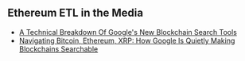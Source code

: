 ## Ethereum ETL in the Media

- [A Technical Breakdown Of Google's New Blockchain Search Tools](https://www.forbes.com/sites/michaeldelcastillo/2019/02/05/google-launches-search-for-bitcoin-ethereum-bitcoin-cash-dash-dogecoin-ethereum-classic-litecoin-and-zcash/#394fc868c789)
- [Navigating Bitcoin, Ethereum, XRP: How Google Is Quietly Making Blockchains Searchable](https://www.forbes.com/sites/michaeldelcastillo/2019/02/04/navigating-bitcoin-ethereum-xrp-how-google-is-quietly-making-blockchains-searchable/?ss=crypto-blockchain#49e111da4248)
